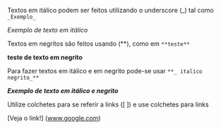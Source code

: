 Textos em itálico podem ser feitos utilizando o underscore (_) tal como ` _Exemplo_ `

_Exemplo de texto em itálico_

Textos em negritos são feitos usando (**), como em `**teste**`

**teste de texto em negrito**

Para fazer textos em itálico e em negrito pode-se usar `**_ italico negrito_**`

**_Exemplo de texto em itálico e negrito_**

Utilize colchetes para se referir a links ([  ]) e use colchetes para links

[Veja o link!] (www.google.com)


